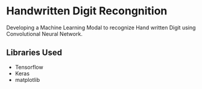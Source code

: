 # Handwritten Digit Recongnition
Developing a Machine Learning Modal to recognize Hand written Digit using Convolutional Neural Network.

## Libraries Used
- Tensorflow
- Keras
- matplotlib